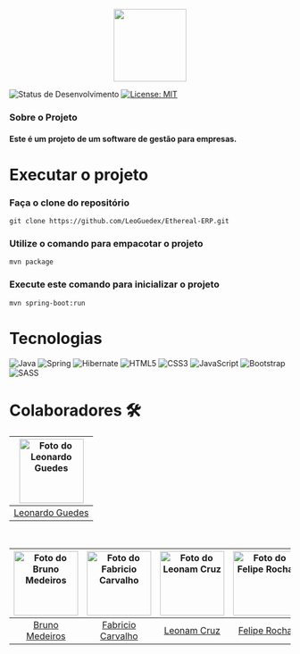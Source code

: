 <p align="center">
  <img src="https://img.shields.io/badge/Ethereal-Web-red" height="130">
</p>

![Status de Desenvolvimento](https://img.shields.io/badge/Status-Em_Desenvolvimento-green)
[![License: MIT](https://img.shields.io/badge/License-MIT-green.svg)](https://opensource.org/licenses/MIT)

  ### Sobre o Projeto
  #### Este é um projeto de um software de gestão para empresas.

# Executar o projeto

### Faça o clone do repositório
```
git clone https://github.com/LeoGuedex/Ethereal-ERP.git
```

### Utilize o comando para empacotar o projeto
```
mvn package
```

### Execute este comando para inicializar o projeto
```
mvn spring-boot:run
```

# Tecnologias

![Java](https://img.shields.io/badge/java-%23ED8B00.svg?style=for-the-badge&logo=openjdk&logoColor=white)
![Spring](https://img.shields.io/badge/spring-%236DB33F.svg?style=for-the-badge&logo=spring&logoColor=white)
![Hibernate](https://img.shields.io/badge/Hibernate-59666C?style=for-the-badge&logo=Hibernate&logoColor=white)
![HTML5](https://img.shields.io/badge/html5-%23E34F26.svg?style=for-the-badge&logo=html5&logoColor=white)
![CSS3](https://img.shields.io/badge/css3-%231572B6.svg?style=for-the-badge&logo=css3&logoColor=white)
![JavaScript](https://img.shields.io/badge/javascript-%23323330.svg?style=for-the-badge&logo=javascript&logoColor=%23F7DF1E)
![Bootstrap](https://img.shields.io/badge/bootstrap-%238511FA.svg?style=for-the-badge&logo=bootstrap&logoColor=white)
![SASS](https://img.shields.io/badge/SASS-hotpink.svg?style=for-the-badge&logo=SASS&logoColor=white)

# Colaboradores 🛠️

<div align="center">
  
  |  <a href="https://www.linkedin.com/in/leonardo-correa-guedes/"><img src="https://media.licdn.com/dms/image/D4D03AQGjwxC69Gr9HQ/profile-displayphoto-shrink_800_800/0/1685109205287?e=1704326400&v=beta&t=Z4wGnxR6tHePzwYI99QtkztVbgYpSHAauo5pf8c-W10" alt="Foto do Leonardo Guedes" width="115"/></a> |
  | :---: |
  | <a href="https://www.linkedin.com/in/leonardo-correa-guedes/">Leonardo Guedes</a> |
</div>

<br>

| <a href="https://www.linkedin.com/in/brunomedeiros14/"><img src="https://media.licdn.com/dms/image/D4D03AQGIsNq26MD8Hg/profile-displayphoto-shrink_800_800/0/1698599785600?e=1706745600&v=beta&t=KaaPEQVCR3MesSvODLl_6X_8oFGlxq-Sjrl4Peb9CxE" alt="Foto do Bruno Medeiros" width="115"/></a> | <a href="https://www.linkedin.com/in/inacio-fabricio-carvalho/"><img src="https://media.licdn.com/dms/image/C4D03AQFoTixlHmtQjA/profile-displayphoto-shrink_800_800/0/1650395440554?e=1704326400&v=beta&t=MLW4OBEAkl2qgVfo6PaCUB78vkDibYXv1prHaS9IHWQ" alt="Foto do Fabricio Carvalho" width="115"/></a> | <a href="https://www.linkedin.com/in/leonamcruz/"><img src="https://media.licdn.com/dms/image/D4D35AQEC5_KJOW_8Tw/profile-framedphoto-shrink_800_800/0/1663693109316?e=1701619200&v=beta&t=M-ro2wNCzaiUYgm6wp6fpeDuhw1QbIgVfusJ9BGQX9M" alt="Foto do Leonam Cruz" width="115"/></a> | <a href="https://www.linkedin.com/in/felipe-rocha-dos-santos-developer-java"><img src="https://media.licdn.com/dms/image/C5603AQHYXPYibAK-Tg/profile-displayphoto-shrink_800_800/0/1516841807441?e=1704326400&v=beta&t=9H9N0CH4unPM3LWn-pgWTYav69mbVLOAn_yQe_p7LGo" alt="Foto do Felipe Rocha" width="115"/></a> | <a href="https://www.linkedin.com/in/cleyton-de-oliveira-rocha-2aa8a8200/"><img src="https://media.licdn.com/dms/image/D4D03AQFmznE_gCVCeg/profile-displayphoto-shrink_800_800/0/1700398713931?e=1706745600&v=beta&t=ae1YlOlryAc-I8CeyWTTy7-j4Z_lADbTegQwTSTR7O4" alt="Foto do Cleyton Oliveira" width="115"/></a> | <a href="https://www.linkedin.com/in/gustavo-braga-348b92207"><img src="https://media.licdn.com/dms/image/D4D03AQHujm_de1Yk9g/profile-displayphoto-shrink_800_800/0/1700664432777?e=1706745600&v=beta&t=7K8j70z1u7HcWI0PAQSR5lvgppG4yXkMiYn_fPbwNlg" alt="Foto do Gustavo Braga" width="115"/></a> |
| :---: | :---: | :---: | :---: | :---: | :---: |
| <a href="https://www.linkedin.com/in/brunomedeiros14/">Bruno Medeiros</a> | <a href="https://www.linkedin.com/in/inacio-fabricio-carvalho/">Fabricio Carvalho</a> | <a href="https://www.linkedin.com/in/leonamcruz/">Leonam Cruz</a> | <a href="https://www.linkedin.com/in/felipe-rocha-dos-santos-developer-java/">Felipe Rocha</a> | <a href="https://www.linkedin.com/in/cleyton-de-oliveira-rocha-2aa8a8200/">Cleyton de Oliveira Rocha</a> |  <a href="https://www.linkedin.com/in/gustavo-braga-348b92207/">Gustavo Braga</a>
